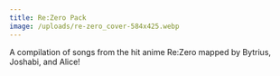 ```yaml
---
title: Re:Zero Pack
image: /uploads/re-zero_cover-584x425.webp
---
```

A compilation of songs from the hit anime Re:Zero mapped by Bytrius, Joshabi, and Alice!